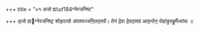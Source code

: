 +++
title = "०१ अजो ह्य\uf184ग्नेरजनिष्ट"

+++
अ॒जो ह्यग्नेरज॑निष्ट॒ शोका॒त्सो अ॑पश्यज्जनि॒तार॒मग्रे॑। तेन॑ दे॒वा दे॒वता॒मग्र॑ आय॒न्तेन॒ रोहा॑न्रुरुहु॒र्मेध्या॑सः ॥